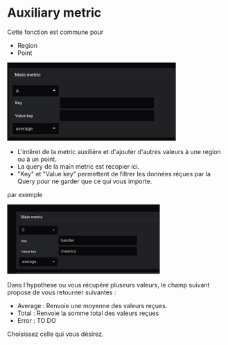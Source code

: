 

# Auxiliary metric

Cette fonction est commune pour 

- Region
- Point


![main metric](../../screenshots/editor/coordinates/main-metric/main-metric.jpg)


- L'intêret de la metric auxilière et d'ajouter d'autres valeurs à une region ou à un point.
- La query de la main metric est recopier ici. 
- "Key" et "Value key" permettent de filtrer les données réçues par la Query pour ne garder que ce qui vous importe.


par exemple 

![main metric](../../screenshots/editor/coordinates/main-metric/main-metric-query-c.jpg)


Dans l'hypothese ou vous récupéré pluseurs valeurs, le champ suivant propose de vous retourner suivantes : 

- Average : Renvoie une moyenne des valeurs reçues.
- Total : Renvoie la somme total des valeurs reçues
- Error : TO DO

Choisissez celle qui vous désirez.





